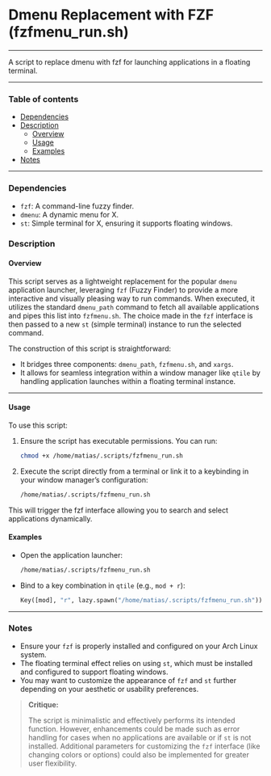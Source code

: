 # Dmenu Replacement with FZF (fzfmenu_run.sh)

---

A script to replace dmenu with fzf for launching applications in a floating terminal.

---

### Table of contents

- [Dependencies](#dependencies)
- [Description](#description)
    - [Overview](#overview)
    - [Usage](#usage)
    - [Examples](#examples)
- [Notes](#notes)

---

<a name="dependencies" />

### Dependencies

- `fzf`: A command-line fuzzy finder.
- `dmenu`: A dynamic menu for X.
- `st`: Simple terminal for X, ensuring it supports floating windows.

<a name="description" />

### Description

<a name="overview" />

#### Overview

This script serves as a lightweight replacement for the popular `dmenu` application launcher, leveraging `fzf` (Fuzzy Finder) to provide a more interactive and visually pleasing way to run commands. When executed, it utilizes the standard `dmenu_path` command to fetch all available applications and pipes this list into `fzfmenu.sh`. The choice made in the `fzf` interface is then passed to a new `st` (simple terminal) instance to run the selected command.

The construction of this script is straightforward:
- It bridges three components: `dmenu_path`, `fzfmenu.sh`, and `xargs`.
- It allows for seamless integration within a window manager like `qtile` by handling application launches within a floating terminal instance.

---

<a name="usage" />

#### Usage

To use this script:
1. Ensure the script has executable permissions. You can run:
   ```bash
   chmod +x /home/matias/.scripts/fzfmenu_run.sh
   ```
2. Execute the script directly from a terminal or link it to a keybinding in your window manager’s configuration:
   ```bash
   /home/matias/.scripts/fzfmenu_run.sh
   ```

This will trigger the fzf interface allowing you to search and select applications dynamically.

<a name="examples" />

#### Examples

- Open the application launcher:
  ```bash
  /home/matias/.scripts/fzfmenu_run.sh
  ```

- Bind to a key combination in `qtile` (e.g., `mod + r`):
  ```python
  Key([mod], "r", lazy.spawn("/home/matias/.scripts/fzfmenu_run.sh")),
  ```

---

<a name="notes" />

### Notes

- Ensure your `fzf` is properly installed and configured on your Arch Linux system.
- The floating terminal effect relies on using `st`, which must be installed and configured to support floating windows.
- You may want to customize the appearance of `fzf` and `st` further depending on your aesthetic or usability preferences.

> **Critique:** 
> 
> The script is minimalistic and effectively performs its intended function. However, enhancements could be made such as error handling for cases when no applications are available or if `st` is not installed. Additional parameters for customizing the `fzf` interface (like changing colors or options) could also be implemented for greater user flexibility.